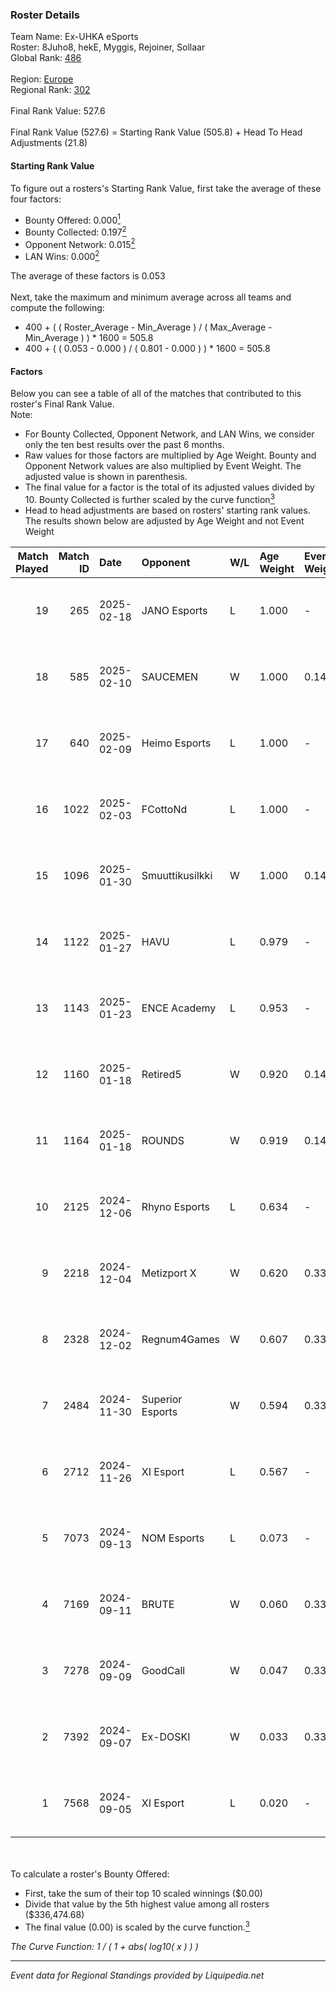 ### Roster Details<br />
Team Name: Ex-UHKA eSports<br />
Roster: 8Juho8, hekE, Myggis, Rejoiner, Sollaar<br />
Global Rank: [486](../standings_global.md)<br />
<br />
Region: [Europe]( ../standings_europe.md)<br />
Regional Rank: [302]( ../standings_europe.md)<br />
<br />
Final Rank Value:  527.6<br />
<br />
Final Rank Value (527.6) = Starting Rank Value (505.8) + Head To Head Adjustments (21.8)<br />

#### Starting Rank Value<br />
To figure out a rosters's Starting Rank Value, first take the average of these four factors:<br />
- Bounty Offered: 0.000[<sup>1</sup>](#table2)
- Bounty Collected: 0.197[<sup>2</sup>](#table1)
- Opponent Network: 0.015[<sup>2</sup>](#table1)
- LAN Wins: 0.000[<sup>2</sup>](#table1)

The average of these factors is 0.053<br />
<br />
Next, take the maximum and minimum average across all teams and compute the following:<br />
- 400 + ( ( Roster_Average - Min_Average ) / ( Max_Average - Min_Average ) ) * 1600 = 505.8
- 400 + ( ( 0.053 - 0.000 ) / ( 0.801 - 0.000 ) ) * 1600 = 505.8


#### Factors<br />
Below you can see a table of all of the matches that contributed to this roster's Final Rank Value.<br />
Note:<br />

- For Bounty Collected, Opponent Network, and LAN Wins, we consider only the ten best results over the past 6 months.
- Raw values for those factors are multiplied by Age Weight. Bounty and Opponent Network values are also multiplied by Event Weight. The adjusted value is shown in parenthesis.
- The final value for a factor is the total of its adjusted values divided by 10. Bounty Collected is further scaled by the curve function[<sup>3</sup>](#curveFunction)
- Head to head adjustments are based on rosters' starting rank values. The results shown below are adjusted by Age Weight and not Event Weight
<span id="table1"></span><br />


| Match Played | Match ID | Date       | Opponent         | W/L | Age Weight | Event Weight | Bounty Collected | Opponent Network | LAN Wins  | H2H Adj. | Roster                                       |
| -: | -: | :- | :- | :- | :- | :- | :- | :- | :- | -: | :- |
|           19 |      265 | 2025-02-18 | JANO Esports     | L   | 1.000      | -            | -                | -                | -         |    -6.65 | 8Juho8, hekE, Myggis, Rejoiner, Sollaar      |
|           18 |      585 | 2025-02-10 | SAUCEMEN         | W   | 1.000      | 0.143        | 0.000 (0.000)    | 0.087 (0.012)    | 0 (0.000) |     9.31 | 8Juho8, hekE, Myggis, Rejoiner, Sollaar      |
|           17 |      640 | 2025-02-09 | Heimo Esports    | L   | 1.000      | -            | -                | -                | -         |    -7.18 | 8Juho8, hekE, Myggis, Rejoiner, Sollaar      |
|           16 |     1022 | 2025-02-03 | FCottoNd         | L   | 1.000      | -            | -                | -                | -         |   -19.70 | 8Juho8, hekE, Myggis, Rejoiner, Sollaar      |
|           15 |     1096 | 2025-01-30 | Smuuttikusilkki  | W   | 1.000      | 0.143        | 0.000 (0.000)    | 0.224 (0.032)    | 0 (0.000) |    13.71 | 8Juho8, hekE, Myggis, Rejoiner, Sollaar      |
|           14 |     1122 | 2025-01-27 | HAVU             | L   | 0.979      | -            | -                | -                | -         |    -9.92 | 8Juho8, hekE, Myggis, Rejoiner, Sollaar      |
|           13 |     1143 | 2025-01-23 | ENCE Academy     | L   | 0.953      | -            | -                | -                | -         |    -5.92 | 8Juho8, hekE, Myggis, Rejoiner, Sollaar      |
|           12 |     1160 | 2025-01-18 | Retired5         | W   | 0.920      | 0.143        | 0.000 (0.000)    | 0.086 (0.011)    | 0 (0.000) |     9.20 | 8Juho8, hekE, Myggis, Rejoiner, Sollaar      |
|           11 |     1164 | 2025-01-18 | ROUNDS           | W   | 0.919      | 0.143        | 0.000 (0.000)    | 0.061 (0.008)    | 0 (0.000) |    12.28 | 8Juho8, hekE, Myggis, Rejoiner, Sollaar      |
|           10 |     2125 | 2024-12-06 | Rhyno Esports    | L   | 0.634      | -            | -                | -                | -         |    -2.44 | 8Juho8, hekE, Sollaar, Vladimus, zeroz3r0o   |
|            9 |     2218 | 2024-12-04 | Metizport X      | W   | 0.620      | 0.333        | 0.001 (0.000)    | 0.221 (0.046)    | 0 (0.000) |    13.47 | 8Juho8, hekE, Sollaar, Vladimus, zeroz3r0o   |
|            8 |     2328 | 2024-12-02 | Regnum4Games     | W   | 0.607      | 0.333        | 0.002 (0.000)    | 0.115 (0.023)    | 0 (0.000) |    12.86 | 8Juho8, hekE, Sollaar, Vladimus, zeroz3r0o   |
|            7 |     2484 | 2024-11-30 | Superior Esports | W   | 0.594      | 0.333        | 0.000 (0.000)    | 0.027 (0.005)    | 0 (0.000) |     6.82 | 8Juho8, hekE, Sollaar, Vladimus, zeroz3r0o   |
|            6 |     2712 | 2024-11-26 | XI Esport        | L   | 0.567      | -            | -                | -                | -         |    -4.88 | 8Juho8, hekE, Sollaar, Vladimus, zeroz3r0o   |
|            5 |     7073 | 2024-09-13 | NOM Esports      | L   | 0.073      | -            | -                | -                | -         |    -1.49 | hekE, Rejoiner, Sollaar, Vladimus, zeroz3r0o |
|            4 |     7169 | 2024-09-11 | BRUTE            | W   | 0.060      | 0.333        | 0.004 (0.000)    | 0.345 (0.007)    | 0 (0.000) |     1.45 | hekE, Rejoiner, Sollaar, Vladimus, zeroz3r0o |
|            3 |     7278 | 2024-09-09 | GoodCall         | W   | 0.047      | 0.333        | 0.000 (0.000)    | 0.002 (0.000)    | 0 (0.000) |     0.64 | hekE, Rejoiner, Sollaar, Vladimus, zeroz3r0o |
|            2 |     7392 | 2024-09-07 | Ex-DOSKI         | W   | 0.033      | 0.333        | 0.000 (0.000)    | 0.020 (0.000)    | 0 (0.000) |     0.37 | hekE, Rejoiner, Sollaar, Vladimus, zeroz3r0o |
|            1 |     7568 | 2024-09-05 | XI Esport        | L   | 0.020      | -            | -                | -                | -         |    -0.17 | hekE, Rejoiner, Sollaar, Vladimus, zeroz3r0o |

<br />
<span id="table2"></span><br />
To calculate a roster's Bounty Offered:<br />

- First, take the sum of their top 10 scaled winnings ($0.00)
- Divide that value by the 5th highest value among all rosters ($336,474.68)
- The final value (0.00) is scaled by the curve function.[<sup>3</sup>](#curveFunction)

<span id="curveFunction"></span>_The Curve Function: 1 / ( 1 + abs( log10( x ) ) )_<br />

---
_Event data for Regional Standings provided by Liquipedia.net_<br />
